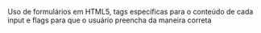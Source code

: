 Uso de formulários em HTML5, tags específicas para o conteúdo de cada input e flags para que o usuário preencha da maneira correta
